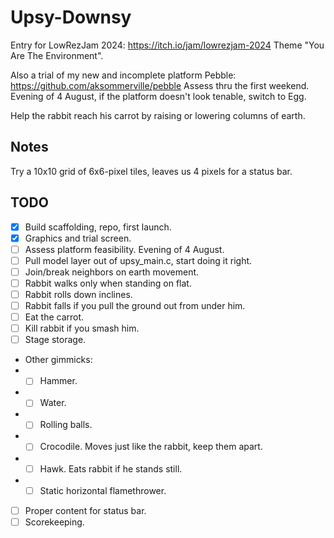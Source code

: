 # Upsy-Downsy

Entry for LowRezJam 2024: https://itch.io/jam/lowrezjam-2024
Theme "You Are The Environment".

Also a trial of my new and incomplete platform Pebble: https://github.com/aksommerville/pebble
Assess thru the first weekend. Evening of 4 August, if the platform doesn't look tenable, switch to Egg.

Help the rabbit reach his carrot by raising or lowering columns of earth.

## Notes

Try a 10x10 grid of 6x6-pixel tiles, leaves us 4 pixels for a status bar.

## TODO

- [x] Build scaffolding, repo, first launch.
- [x] Graphics and trial screen.
- [ ] Assess platform feasibility. Evening of 4 August.
- [ ] Pull model layer out of upsy_main.c, start doing it right.
- [ ] Join/break neighbors on earth movement.
- [ ] Rabbit walks only when standing on flat.
- [ ] Rabbit rolls down inclines.
- [ ] Rabbit falls if you pull the ground out from under him.
- [ ] Eat the carrot.
- [ ] Kill rabbit if you smash him.
- [ ] Stage storage.
- Other gimmicks:
- - [ ] Hammer.
- - [ ] Water.
- - [ ] Rolling balls.
- - [ ] Crocodile. Moves just like the rabbit, keep them apart.
- - [ ] Hawk. Eats rabbit if he stands still.
- - [ ] Static horizontal flamethrower.
- [ ] Proper content for status bar.
- [ ] Scorekeeping.

